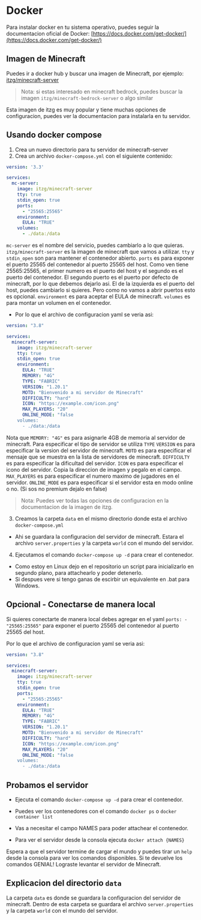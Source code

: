 
# Docker

Para instalar docker en tu sistema operativo, puedes seguir la documentacion oficial de Docker: [https://docs.docker.com/get-docker/](https://docs.docker.com/get-docker/)

## Imagen de Minecraft

Puedes ir a docker hub y buscar una imagen de Minecraft, por ejemplo: [itzg/minecraft-server](https://hub.docker.com/r/itzg/minecraft-server)

> Nota: si estas interesado en minecraft bedrock, puedes buscar la imagen `itzg/minecraft-bedrock-server` o algo similar

Esta imagen de itzg es muy popular y tiene muchas opciones de configuracion, puedes ver la documentacion para instalarla en tu servidor.

## Usando docker compose

1. Crea un nuevo directorio para tu servidor de minecraft-server
2. Crea un archivo `docker-compose.yml` con el siguiente contenido:

```yaml
version: '3.3'

services:
  mc-server:
    image: itzg/minecraft-server
    tty: true
    stdin_open: true
    ports:
      - "25565:25565"
    environment:
      EULA: "TRUE"
    volumes:
      - ./data:/data
```

`mc-server` es el nombre del servicio, puedes cambiarlo a lo que quieras.
`itzg/minecraft-server` es la imagen de minecraft que vamos a utilizar.
`tty` y `stdin_open` son para mantener el contenedor abierto.
`ports` es para exponer el puerto 25565 del contenedor al puerto 25565 del host. Como ven tiene 25565:25565, el primer numero es el puerto del host y el segundo es el puerto del contenedor.
El segundo puerto es el puerto por defecto de minecraft, por lo que debemos dejarlo asi. El de la izquierda es el puerto del host, puedes cambiarlo si quieres.
Pero como no vamos a abrir puertos esto es opcional.
`environment` es para aceptar el EULA de minecraft.
`volumes` es para montar un volumen en el contenedor.


- Por lo que el archivo de configuracion yaml se veria asi:

```yaml
version: "3.8"

services:
  minecraft-server:
    image: itzg/minecraft-server
    tty: true
    stdin_open: true
    environment:
      EULA: "TRUE"
      MEMORY: "4G"
      TYPE: "FABRIC"
      VERSION: "1.20.1"
      MOTD: "Bienvenido a mi servidor de Minecraft"
      DIFFICULTY: "hard"
      ICON: "https://example.com/icon.png"
      MAX_PLAYERS: "20"
      ONLINE_MODE: "false
    volumes:
      - ./data:/data
```
Nota que `MEMORY: "4G"` es para asignarle 4GB de memoria al servidor de minecraft.
Para especificar el tipo de servidor se utiliza `TYPE`
`VERSION` es para especificar la version del servidor de minecraft.
`MOTD` es para especificar el mensaje que se muestra en la lista de servidores de minecraft.
`DIFFICULTY` es para especificar la dificultad del servidor.
`ICON` es para especificar el icono del servidor. Copia la direccion de imagen y pegalo en el campo.
`MAX_PLAYERS` es para especificar el numero maximo de jugadores en el servidor.
`ONLINE_MODE` es para especificar si el servidor esta en modo online o no. (Si sos no premium dejalo en false)

> Nota: Puedes ver todas las opciones de configuracion en la documentacion de la imagen de itzg.


3. Creamos la carpeta `data` en el mismo directorio donde esta el archivo `docker-compose.yml`

- Ahi se guardara la configuracion del servidor de minecraft. Estara el archivo `server.properties` y la carpeta `world` con el mundo del servidor.


4. Ejecutamos el comando `docker-compose up -d` para crear el contenedor.

- Como estoy en Linux dejo en el repositorio un script para inicializarlo en segundo plano, para attachearlo y poder detenerlo.
- Si despues vere si tengo ganas de escirbir un equivalente en .bat para Windows.


## Opcional - Conectarse de manera local
Si quieres conectarte de manera local debes agregar en el yaml `ports: - "25565:25565"` para exponer el puerto 25565 del contenedor al puerto 25565 del host.

Por lo que el archivo de configuracion yaml se veria asi:
```yaml
version: "3.8"

services:
  minecraft-server:
    image: itzg/minecraft-server
    tty: true
    stdin_open: true
    ports:
      - "25565:25565"
    environment:
      EULA: "TRUE"
      MEMORY: "4G"
      TYPE: "FABRIC"
      VERSION: "1.20.1"
      MOTD: "Bienvenido a mi servidor de Minecraft"
      DIFFICULTY: "hard"
      ICON: "https://example.com/icon.png"
      MAX_PLAYERS: "20"
      ONLINE_MODE: "false
    volumes:
      - ./data:/data
```




## Probamos el servidor

- Ejecuta el comando `docker-compose up -d` para crear el contenedor.

- Puedes ver los contenedores con el comando `docker ps` o `docker container list`
- Vas a necesitar el campo NAMES para poder attachear el contenedor.

- Para ver el servidor desde la consola ejecuta `docker attach {NAMES}`

Espera a que el servidor termine de cargar el mundo y puedes tirar un `help` desde la consola para ver los comandos disponibles. Si te devuelve los comandos GENIAL! Lograste levantar el servidor de Minecraft.

## Explicacion del directorio `data`

La carpeta `data` es donde se guardara la configuracion del servidor de minecraft. Dentro de esta carpeta se guardara el archivo `server.properties` y la carpeta `world` con el mundo del servidor.

